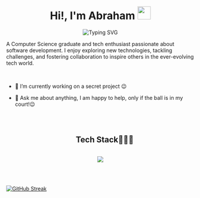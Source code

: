 
<h1 align="center">Hi!,  I'm Abraham <img src=
"https://media.giphy.com/media/hvRJCLFzcasrR4ia7z/giphy.gif" width="35"></h1>


<div align="center" style="border: px solid #000000;>

[![Typing SVG](https://readme-typing-svg.herokuapp.com?font=Robot-Bold&size=30&color=&center=true&vCenter=true&width=900&height=110&lines=Computer+Science+Graduate;ML+Enthusiast;Web+Designer;web+developer)](https://git.io/typing-svg)
</div>



 A Computer Science graduate and tech enthusiast passionate about software development. I enjoy exploring new technologies, tackling challenges, and fostering collaboration to inspire others in the ever-evolving tech world. 

<br>

  
-  🔭 I’m currently working on a secret project 😉

- 💬 Ask me about anything, I am happy to help, only if the ball is in my court!😉


<br>



<div id="user-content-toc">
  <ul align="center">
    <summary><h2 style="display: inline-block">Tech Stack👨🏻‍💻</h2></summary>
  </ul>
</div>
<!--tech stack icons-->
<p align="center">
  <a href="https://skillicons.dev">
    <img src="https://skillicons.dev/icons?i=cpp,java,js,html,css,docker,postgres,express,figma,firebase,redis,linux,mongodb,mysql,nextjs,nodejs,postman,py,react,tailwind,ts,kubernetes&perline=14" />
  </a>
</p>


<br><br>



<!--tech stack icons
<p align="center">
  <a href="https://git.io/streak-stats">
    <img src="https://streak-stats.demolab.com/?user=abrahamwari" alt="GitHub Streak"/>
  </a>
</p>
-->

[![GitHub Streak](https://streak-stats.demolab.com?user=abrahamwari&theme=nord&card_width=498)](https://git.io/streak-stats)

